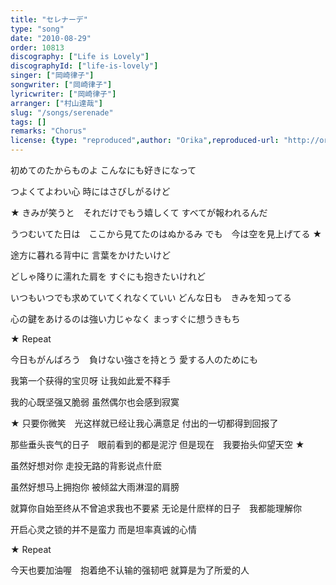 ```yaml
---
title: "セレナーデ"
type: "song"
date: "2010-08-29"
order: 10813
discography: ["Life is Lovely"]
discographyId: ["life-is-lovely"]
singer: ["岡崎律子"]
songwriter: ["岡崎律子"]
lyricwriter: ["岡崎律子"]
arranger: ["村山達哉"]
slug: "/songs/serenade"
tags: []
remarks: "Chorus"
license: {type: "reproduced",author: "Orika",reproduced-url: "http://orikamushi.myweb.hinet.net/",reproduced-website: "織歌蟲網站"}
---
```


初めてのたからものよ 
こんなにも好きになって 

つよくてよわい心 
時にはさびしがるけど 

★ きみが笑うと　それだけでもう嬉しくて 
すべてが報われるんだ 

うつむいてた日は　ここから見てたのはぬかるみ 
でも　今は空を見上げてる ★

途方に暮れる背中に 
言葉をかけたいけど 

どしゃ降りに濡れた肩を 
すぐにも抱きたいけれど 

いつもいつでも求めていてくれなくていい 
どんな日も　きみを知ってる 

心の鍵をあけるのは強い力じゃなく 
まっすぐに想うきもち 

★ Repeat 

今日もがんばろう　負けない強さを持とう 
愛する人のためにも

<!-- 翻译 -->

我第一个获得的宝贝呀
让我如此爱不释手

我的心既坚强又脆弱
虽然偶尔也会感到寂寞

★ 只要你微笑　光这样就已经让我心满意足
付出的一切都得到回报了

那些垂头丧气的日子　眼前看到的都是泥泞
但是现在　我要抬头仰望天空 ★ 

虽然好想对你
走投无路的背影说点什麽

虽然好想马上拥抱你
被倾盆大雨淋湿的肩膀 

就算你自始至终从不曾追求我也不要紧
无论是什麽样的日子　我都能理解你

开启心灵之锁的并不是蛮力
而是坦率真诚的心情

★ Repeat 

今天也要加油喔　抱着绝不认输的强韧吧
就算是为了所爱的人
